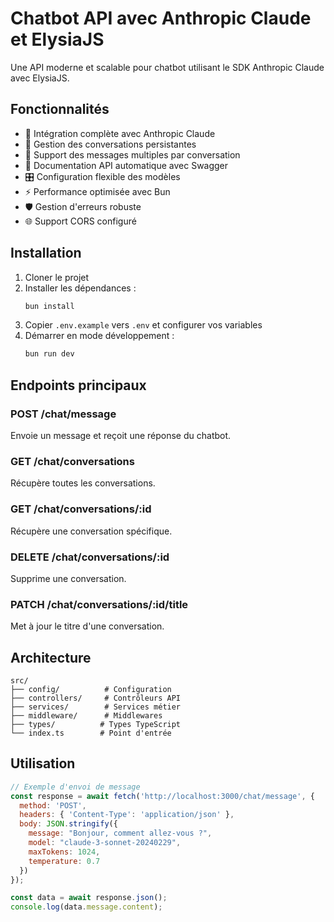 # Chatbot API avec Anthropic Claude et ElysiaJS

Une API moderne et scalable pour chatbot utilisant le SDK Anthropic Claude avec ElysiaJS.

## Fonctionnalités

- 🤖 Intégration complète avec Anthropic Claude
- 💬 Gestion des conversations persistantes
- 🔄 Support des messages multiples par conversation
- 📝 Documentation API automatique avec Swagger
- 🎛️ Configuration flexible des modèles
- ⚡ Performance optimisée avec Bun
- 🛡️ Gestion d'erreurs robuste
- 🌐 Support CORS configuré

## Installation

1. Cloner le projet
2. Installer les dépendances :
   ```bash
   bun install
   ```
3. Copier `.env.example` vers `.env` et configurer vos variables
4. Démarrer en mode développement :
   ```bash
   bun run dev
   ```

## Endpoints principaux

### POST /chat/message
Envoie un message et reçoit une réponse du chatbot.

### GET /chat/conversations
Récupère toutes les conversations.

### GET /chat/conversations/:id
Récupère une conversation spécifique.

### DELETE /chat/conversations/:id
Supprime une conversation.

### PATCH /chat/conversations/:id/title
Met à jour le titre d'une conversation.

## Architecture

```
src/
├── config/          # Configuration
├── controllers/     # Contrôleurs API
├── services/        # Services métier
├── middleware/      # Middlewares
├── types/          # Types TypeScript
└── index.ts        # Point d'entrée
```

## Utilisation

```javascript
// Exemple d'envoi de message
const response = await fetch('http://localhost:3000/chat/message', {
  method: 'POST',
  headers: { 'Content-Type': 'application/json' },
  body: JSON.stringify({
    message: "Bonjour, comment allez-vous ?",
    model: "claude-3-sonnet-20240229",
    maxTokens: 1024,
    temperature: 0.7
  })
});

const data = await response.json();
console.log(data.message.content);
```
